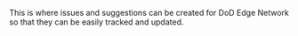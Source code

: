 This is where issues and suggestions can be created for DoD Edge Network so that they can be easily tracked and updated.
